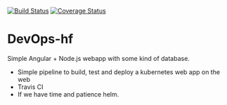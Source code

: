 [![Build Status](https://travis-ci.org/VidarHUN/DevOps-hf.svg?branch=master)](https://travis-ci.org/VidarHUN/DevOps-hf)
[![Coverage Status](https://coveralls.io/repos/github/VidarHUN/DevOps-hf/badge.svg?branch=master)](https://coveralls.io/github/VidarHUN/DevOps-hf?branch=master)

# DevOps-hf

Simple Angular + Node.js webapp with some kind of database. 

- Simple pipeline to build, test and deploy a kubernetes web app on the web 
- Travis CI
- If we have time and patience helm. 
